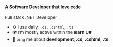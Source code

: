 #### A Software Developer that love code

Full stack .NET Developer


- ⚙️ I use daily: `.cs`, `.cshtml`, `.ts`
- 🌍 I'm mostly active within the **learn C#**
- 💬 `ping` me about **development**, **.cs**, **.cshtml**, **.ts**
